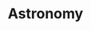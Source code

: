 ---
title: Astronomy
longTitle: 'Astronomy'
tags:
- gccommon
broaderTerm:
- "[[Space sciences]]"
french:
- "[[Astronomie]]"
usedFor:
- "[[Astrophysics]]"
---